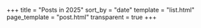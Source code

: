 +++
title = "Posts in 2025"
sort_by = "date"
template = "list.html"
page_template = "post.html"
transparent = true
+++
